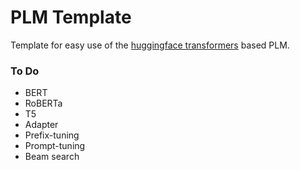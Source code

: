 # **PLM Template**

Template for easy use of the [huggingface transformers] based PLM.

### **To Do**
* BERT
* RoBERTa
* T5
* Adapter
* Prefix-tuning
* Prompt-tuning
* Beam search

[huggingface transformers]: http://www.google.com